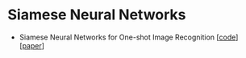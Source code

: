 # Siamese Neural Networks

- Siamese Neural Networks for One-shot Image Recognition [[code](https://colab.research.google.com/github/shazzad-hasan/siamese-neural-networks/blob/main/siamese_omniglot.ipynb)] [[paper](https://www.cs.cmu.edu/~rsalakhu/papers/oneshot1.pdf)]
